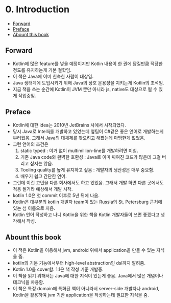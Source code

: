 # 0. Introduction

- [Forward](#forward)
- [Preface](#preface)
- [Abount this book](#abount-this-book)

## Forward

- Kotlin에 많은 feature를 넣을 예정이지만 Kotlin 내용이 한 권에 담길만큼 적당한 정도를 유지하는게 기본 철학임.
- 이 책은 Java에 이미 친숙한 사람이 대상임.
- Java 생태계에 도입시키기 위해 Java의 상호 운용성을 지키는게 Kotlin의 초석임.
- 지금 책을 쓰는 순간에 Kotlin이 JVM 뿐만 아니라 js, native도 대상으로 될 수 있게 작업중임.

## Preface

- Kotlin에 대한 idea는 2010년 JetBrains 사에서 시작되었다.
- 당시 Java로 Intellij를 개발하고 있었는데 옆팀이 C#같은 좋은 언어로 개발하는게 부러웠음. 그래서 Java의 대체제를 찾으려고 해봤는데 마땅한게 없었음.
- 그런 언어의 조건은
  1. static typed : 이거 없이 multimillion-line를 개발하려면 미침.
  2. 기존 Java code와 완벽한 호환성 : Java로 이미 짜여진 코드가 많은데 그걸 버리고 싶지는 않음.
  3. Tooling quality를 높게 유지하고 싶음 : 개발자의 생산성은 매우 중요함.
  4. 배우기 쉽고 간단한 언어.
- 그런데 이런 고민을 다른 회사에서도 하고 있었음. 그래서 개발 하면 다른 곳에서도 적용 될거라 예상해서 개발 시작.
- kotlin 1.0은 첫 commit 이후로 5년 뒤에 나옴.
- Kotlin은 대부분의 kotlin 개발자 team이 있는 Russia의 St. Petersburg 근처에 있는 섬 이름으로 지음.
- Kotlin 언어 작성하고 나니 Kotlin을 위한 책을 Kotlin 개발자들이 쓰면 좋겠다고 생각해서 작성.

## Abount this book

- 이 책은 Kotlin을 이용해서 jvm, android 위에서 application을 만들 수 있는 지식을 줌.
- kotlin의 기본 기능에서부터 high-level abstraction인 dsl까지 알려줌.
- Kotlin 1.0을 cover함. 1.1은 책 작성 기준 개발중.
- 이 책을 읽기 위해서는 Java에 대한 지식이 있는게 좋음. Java에서 많은 개념이나 테크닉을 차용함.
- 이 책은 특정 domain에 특화된 책이 아니라서 server-side 개발자나 android, Kotlin을 활용하여 jvm 기반 application을 작성하는데 필요한 지식을 줌.